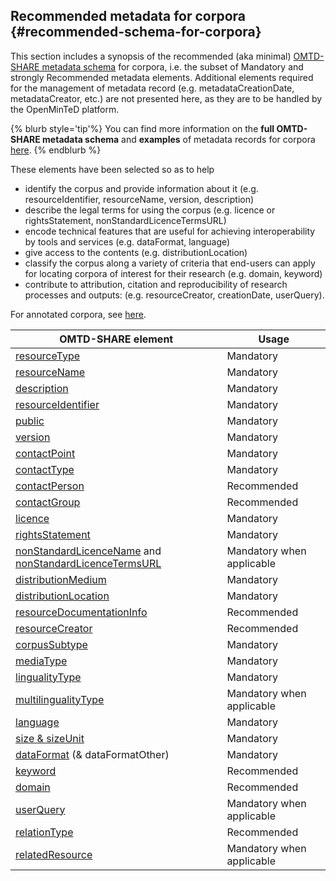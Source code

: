 ## ​Recommended metadata for corpora {#recommended-schema-for-corpora}

This section includes a synopsis of the recommended (aka minimal) [OMTD-SHARE metadata schema](/the_omtd-share_metadata_schema.md) for corpora, i.e. the subset of Mandatory and strongly Recommended metadata elements. Additional elements required for the management of metadata record \(e.g. metadataCreationDate, metadataCreator, etc.\) are not presented here, as they are to be handled by the OpenMinTeD platform.

{% blurb style='tip'%}
You can find more information on the **full OMTD-SHARE metadata schema** and **examples** of metadata records for corpora [here](https://openminted.github.io/releases/omtd-share/3.0.2/).
{% endblurb %}

These elements have been selected so as to help
* identify the corpus and provide information about it \(e.g. resourceIdentifier, resourceName, version, description\)
* describe the legal terms for using the corpus \(e.g. licence or rightsStatement, nonStandardLicenceTermsURL\)
* encode  technical features that are useful for achieving interoperability by tools and services \(e.g. dataFormat, language\)
* give access to the contents \(e.g. distributionLocation\)
* classify the corpus along a variety of criteria that end-users can apply for locating corpora of interest for their research \(e.g. domain, keyword\)
* contribute to attribution, citation and reproducibility of research processes and outputs: \(e.g. resourceCreator, creationDate, userQuery\).

For annotated corpora, see [here](metadata-schema-for-annotated-corpora.md).

| **OMTD-SHARE element** | **Usage** |
| --- | --- |
| [resourceType](/corpora_resourceType.md) | Μandatory |
| [resourceName](/corpora_resourceName.md) | Μandatory |
| [description](/corpora_description.md) | Μandatory |
| [resourceIdentifier](/corpora_identifier.md) | Μandatory |
| [public](/public.md) | Mandatory |
| [version](/version.md) | Mandatory |
| [contactPoint](/contactpoint.md) | Mandatory |
| [contactType](/contacttype.md) | Mandatory |
| [contactPerson](/contactPerson.md) | Recommended |
| [contactGroup](/contactGroup.md) | Recommended |
| [licence](/licence.md) | Mandatory |
| [rightsStatement](/rightsStatement.md) | Mandatory |
| [nonStandardLicenceName](/nonStandardLicenceName.md) and  [nonStandardLicenceTermsURL](/nonStandardLicenceTermsURL.md) | Mandatory when applicable |
| [distributionMedium](/distributionMedium.md) | Mandatory |
| [distributionLocation](/distributionLocation.md) | Mandatory |
| [resourceDocumentationInfo](/resourcedocumentationinfo.md) | Recommended |
| [resourceCreator](/resourceCreator.md) | Recommended |
| [corpusSubtype](/corpora_corpusSubtype.md) | Μandatory |
| [mediaType](/corpora_mediaType.md) | Μandatory |
| [lingualityType](/corpora_lingualityType.md) | Mandatory |
| [multilingualityType](/corpora_multilingualityType.md) | Mandatory when applicable |
| [language](/corpora_language.md) | Mandatory |
| [size & sizeUnit](/corpora_size.md) | Mandatory |
| [dataFormat](/dataFormat.md) (& dataFormatOther) | Mandatory |
| [keyword](/keyword.md) | Recommended |
| [domain](/domain.md) | Recommended |
| [userQuery](/corpora_userQuery.md) | Μandatory when applicable |
| [relationType](/relationType.md) | Recommended |
| [relatedResource](/relatedResource.md) | Mandatory when applicable |





